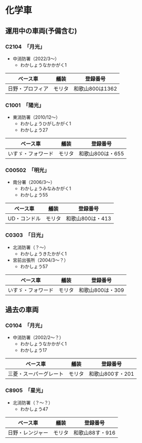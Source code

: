 # 化学車

## 運用中の車両(予備含む)

### C2104　「月光」
- 中消防署（2022/3〜）
    - わかしょうなかかがく1

| ベース車 | 艤装 | 登録番号 |
| - | - | - |
| 日野・プロフィア | モリタ | 和歌山800は1362 |

### C1001　「陽光」
- 東消防署（2010/12〜）
    - わかしょうひがしかがく1
    - わかしょう27

| ベース車 | 艤装 | 登録番号 |
| - | - | - |
| いすゞ・フォワード | モリタ | 和歌山800は・655 |

### C00502　「明光」
- 南分署（2006/3〜）
    - わかしょうみなみかがく1
    - わかしょう55

| ベース車 | 艤装 | 登録番号 |
| - | - | - |
| UD・コンドル | モリタ | 和歌山800は・413 |

### C0303　「日光」
- 北消防署（？〜）
    - わかしょうきたかがく1
- 宮前出張所（2004/3〜？）
    - わかしょう57

| ベース車 | 艤装 | 登録番号 |
| - | - | - |
| いすゞ・フォワード | モリタ | 和歌山800は・309 |

## 過去の車両

### C0104　「月光」
- 中消防署（2002/2〜？）
    - わかしょうなかかがく1
    - わかしょう17

| ベース車 | 艤装 | 登録番号 |
| - | - | - |
| 三菱・スーパーグレート | モリタ | 和歌山800す・201 |

### C8905　「星光」
- 北消防署（？〜？）
    - わかしょう47

| ベース車 | 艤装 | 登録番号 |
| - | - | - |
| 日野・レンジャー | モリタ | 和歌山88す・916 |